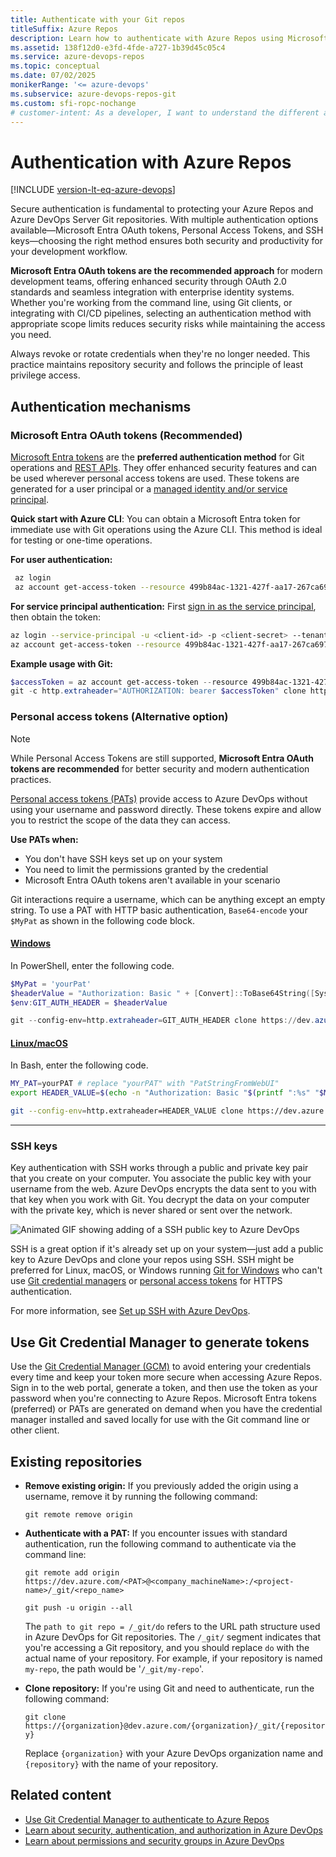 ```yaml
---
title: Authenticate with your Git repos
titleSuffix: Azure Repos
description: Learn how to authenticate with Azure Repos using Microsoft Entra OAuth tokens (recommended), personal access tokens, or SSH keys for secure Git operations.
ms.assetid: 138f12d0-e3fd-4fde-a727-1b39d45c05c4
ms.service: azure-devops-repos
ms.topic: conceptual
ms.date: 07/02/2025
monikerRange: '<= azure-devops'
ms.subservice: azure-devops-repos-git
ms.custom: sfi-ropc-nochange
# customer-intent: As a developer, I want to understand the different authentication methods available for Azure Repos so I can choose the most secure option (Microsoft Entra OAuth tokens) for accessing my Git repositories.
---
```


# Authentication with Azure Repos

[!INCLUDE [version-lt-eq-azure-devops](../../includes/version-lt-eq-azure-devops.md)]

Secure authentication is fundamental to protecting your Azure Repos and Azure DevOps Server Git repositories. With multiple authentication options available—Microsoft Entra OAuth tokens, Personal Access Tokens, and SSH keys—choosing the right method ensures both security and productivity for your development workflow.

**Microsoft Entra OAuth tokens are the recommended approach** for modern development teams, offering enhanced security through OAuth 2.0 standards and seamless integration with enterprise identity systems. Whether you're working from the command line, using Git clients, or integrating with CI/CD pipelines, selecting an authentication method with appropriate scope limits reduces security risks while maintaining the access you need.

Always revoke or rotate credentials when they're no longer needed. This practice maintains repository security and follows the principle of least privilege access.

## Authentication mechanisms

### Microsoft Entra OAuth tokens (Recommended)

[Microsoft Entra tokens](../../integrate/get-started/authentication/entra.md) are the **preferred authentication method** for Git operations and [REST APIs](/rest/api/azure/devops/). They offer enhanced security features and can be used wherever personal access tokens are used. These tokens are generated for a user principal or a [managed identity and/or service principal](../../integrate/get-started/authentication/service-principal-managed-identity.md). 

**Quick start with Azure CLI**: You can obtain a Microsoft Entra token for immediate use with Git operations using the Azure CLI. This method is ideal for testing or one-time operations.

**For user authentication:**
```bash
 az login
 az account get-access-token --resource 499b84ac-1321-427f-aa17-267ca6975798 --query "accessToken" --output tsv
```

**For service principal authentication:**
First [sign in as the service principal](/cli/azure/authenticate-azure-cli), then obtain the token:
```bash
az login --service-principal -u <client-id> -p <client-secret> --tenant <tenant-id>
az account get-access-token --resource 499b84ac-1321-427f-aa17-267ca6975798 --query "accessToken" --output tsv
```

**Example usage with Git:**

```powershell
$accessToken = az account get-access-token --resource 499b84ac-1321-427f-aa17-267ca6975798 --query "accessToken" --output tsv
git -c http.extraheader="AUTHORIZATION: bearer $accessToken" clone https://dev.azure.com/{yourOrgName}/{yourProjectName}/_git/{yourRepoName}
```

### Personal access tokens (Alternative option)

> [!NOTE]
> While Personal Access Tokens are still supported, **Microsoft Entra OAuth tokens are recommended** for better security and modern authentication practices.

[Personal access tokens (PATs)](../../organizations/accounts/use-personal-access-tokens-to-authenticate.md) provide access to Azure DevOps without using your username and password directly. These tokens expire and allow you to restrict the scope of the data they can access.

**Use PATs when:**
- You don't have SSH keys set up on your system
- You need to limit the permissions granted by the credential
- Microsoft Entra OAuth tokens aren't available in your scenario

Git interactions require a username, which can be anything except an empty string. To use a PAT with HTTP basic authentication, `Base64-encode` your `$MyPat` as shown in the following code block.

#### [Windows](#tab/Windows/)

In PowerShell, enter the following code.

```powershell
$MyPat = 'yourPat'
$headerValue = "Authorization: Basic " + [Convert]::ToBase64String([System.Text.Encoding]::UTF8.GetBytes(":" + $MyPat))
$env:GIT_AUTH_HEADER = $headerValue

git --config-env=http.extraheader=GIT_AUTH_HEADER clone https://dev.azure.com/yourOrgName/yourProjectName/_git/yourRepoName
```

#### [Linux/macOS](#tab/Linux/)

In Bash, enter the following code.

```bash
MY_PAT=yourPAT # replace "yourPAT" with "PatStringFromWebUI"
export HEADER_VALUE=$(echo -n "Authorization: Basic "$(printf ":%s" "$MY_PAT" | base64))

git --config-env=http.extraheader=HEADER_VALUE clone https://dev.azure.com/yourOrgName/yourProjectName/_git/yourRepoName
```

---

### SSH keys

Key authentication with SSH works through a public and private key pair that you create on your computer. 
You associate the public key with your username from the web. Azure DevOps encrypts the data sent to you with that key when you work with Git.
You decrypt the data on your computer with the private key, which is never shared or sent over the network.

![Animated GIF showing adding of a SSH public key to Azure DevOps](media/ssh_add_public_key.gif)

SSH is a great option if it's already set up on your system&mdash;just add a public key to Azure DevOps and clone your repos using SSH. SSH might be preferred for Linux, macOS, or Windows running [Git for Windows](https://www.git-scm.com/download/win) who can't use [Git credential managers](../../repos/git/set-up-credential-managers.md) or [personal access tokens](../../organizations/accounts/use-personal-access-tokens-to-authenticate.md) for HTTPS authentication.

For more information, see [Set up SSH with Azure DevOps](use-ssh-keys-to-authenticate.md).

## Use Git Credential Manager to generate tokens

<a name="use-credential-managers-to-generate-tokens"></a>

Use the [Git Credential Manager (GCM)](set-up-credential-managers.md) to avoid entering your credentials every time and keep your token more secure when accessing Azure Repos. Sign in to the web portal, generate a token, and then use the token as your password when you're connecting to Azure Repos. Microsoft Entra tokens (preferred) or PATs are generated on demand when you have the credential manager installed and saved locally for use with the Git command line or other client. 

## Existing repositories

- **Remove existing origin:** If you previously added the origin using a username, remove it by running the following command:

   ``git remote remove origin``

- **Authenticate with a PAT:** If you encounter issues with standard authentication, run the following command to authenticate via the command line:  

   ``git remote add origin https://dev.azure.com/<PAT>@<company_machineName>:/<project-name>/_git/<repo_name>``

   ``git push -u origin --all``

   The `path to git repo = /_git/do` refers to the URL path structure used in Azure DevOps for Git repositories. The `/_git/` segment indicates that you're accessing a Git repository, and you should replace `do` with the actual name of your repository. For example, if your repository is named `my-repo`, the path would be '`/_git/my-repo`'.

- **Clone repository:** If you're using Git and need to authenticate, run the following command:

   ``git clone https://{organization}@dev.azure.com/{organization}/_git/{repository}``

   Replace `{organization}` with your Azure DevOps organization name and `{repository}` with the name of your repository.

## Related content

- [Use Git Credential Manager to authenticate to Azure Repos](set-up-credential-managers.md)
- [Learn about security, authentication, and authorization in Azure DevOps](../../organizations/security/about-security-identity.md)
- [Learn about permissions and security groups in Azure DevOps](../../organizations/security/about-permissions.md)
